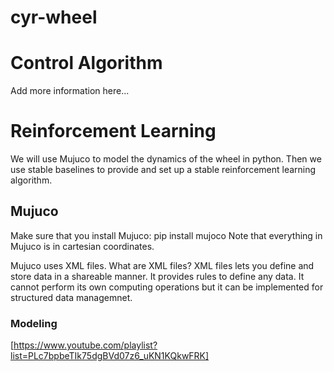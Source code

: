 # cyr-wheel

# Control Algorithm 
Add more information here...

# Reinforcement Learning 
We will use Mujuco to model the dynamics of the wheel in python. Then we use stable baselines to provide and set up a stable reinforcement learning algorithm. 

## Mujuco
Make sure that you install Mujuco: pip install mujoco 
Note that everything in Mujuco is in cartesian coordinates. 

Mujuco uses XML files. What are XML files? 
XML files lets you define and store data in a shareable manner. It provides rules to define any data. It cannot perform its own computing operations but it can be implemented for structured data managemnet. 

### Modeling
[https://www.youtube.com/playlist?list=PLc7bpbeTIk75dgBVd07z6_uKN1KQkwFRK]
